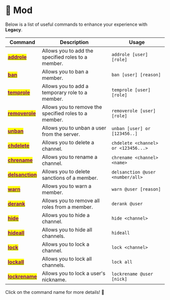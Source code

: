 # 🔨 Mod

Below is a list of useful commands to enhance your experience with **Legacy**.

| Command                                                                    | Description                                           | Usage                               |
| -------------------------------------------------------------------------- | ----------------------------------------------------- | ----------------------------------- |
| [<mark style="color:purple;">**addrole**</mark>](ticket-settings.md)       | Allows you to add the specified roles to a member.    | `addrole [user] [role]`             |
| [<mark style="color:purple;">**ban**</mark>](ticket-settings-4.md)         | Allows you to ban a member.                           | `ban [user] [reason]`               |
| [<mark style="color:purple;">**temprole**</mark>](broken-reference)        | Allows you to add a temporary role to a member.       | `temprole [user] [role]`            |
| [<mark style="color:purple;">**removerole**</mark>](ticket-settings-2.md)  | Allows you to remove the specified roles to a member. | `removerole [user] [role]`          |
| [<mark style="color:purple;">**unban**</mark>](ticket-settings-7.md)       | Allows you to unban a user from the server.           | `unban [user] or [123456..]`        |
| [<mark style="color:purple;">**chdelete**</mark>](ticket-settings-9.md)    | Allows you to delete a channel.                       | `chdelete <channel> or <123456...>` |
| [<mark style="color:purple;">**chrename**</mark>](ticket-settings-10.md)   | Allows you to rename a channel.                       | `chrename <channel> <name>`         |
| [<mark style="color:purple;">**delsanction**</mark>](ticket-settings-8.md) | Allows you to delete sanctions of a member.           | `delsanction @user <number/all>`    |
| [<mark style="color:purple;">**warn**</mark>](ticket-settings-5.md)        | Allows you to warn a member.                          | `warn @user [reason]`               |
| [<mark style="color:purple;">**derank**</mark>](ticket-settings-3.md)      | Allows you to remove all roles from a member.         | `derank @user`                      |
| [<mark style="color:purple;">**hide**</mark>](ticket-settings-11.md)       | Allows you to hide a channel.                         | `hide <channel>`                    |
| [<mark style="color:purple;">**hideall**</mark>](ticket-settings-12.md)    | Allows you to hide all channels.                      | `hideall`                           |
| [<mark style="color:purple;">**lock**</mark>](ticket-settings-13.md)       | Allows you to lock a channel.                         | `lock <channel>`                    |
| [<mark style="color:purple;">**lockall**</mark>](ticket-settings-14.md)    | Allows you to lock all channels.                      | `lock all`                          |
| [<mark style="color:purple;">**lockrename**</mark>](ticket-settings-15.md) | Allows you to lock a user's nickname.                 | `lockrename @user [nick]`           |

Click on the command name for more details! 🚀
